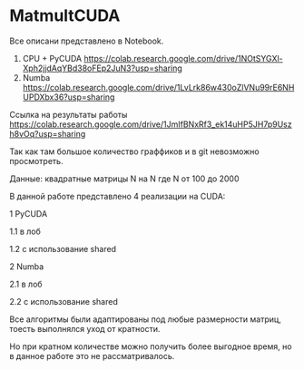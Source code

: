 # MatmultCUDA

Все описани представлено в Notebook. 

1. CPU + PyCUDA 
https://colab.research.google.com/drive/1NOtSYGXl-Xph2jjdAqYBd38oFEp2JuN3?usp=sharing
2. Numba 
https://colab.research.google.com/drive/1LvLrk86w430oZlVNu99rE6NHUPDXbx36?usp=sharing

Ссылка на результаты работы 
https://colab.research.google.com/drive/1JmIfBNxRf3_ek14uHP5JH7p9Uszh8vOq?usp=sharing

Так как там большое количество граффиков и в git невозможно просмотреть.

Данные:
квадратные матрицы N на N 
где N от 100 до 2000

В данной работе представлено 4 реализации на CUDA:

1 PyCUDA

  1.1 в лоб

  1.2 с использование shared

2 Numba

  2.1 в лоб

  2.2 с использование shared

Все алгоритмы были адаптированы под любые размерности матриц, тоесть выполнялся уход от кратности.

Но при кратном количестве можно получить более выгодное время, но в данное работе это не рассматривалось.
